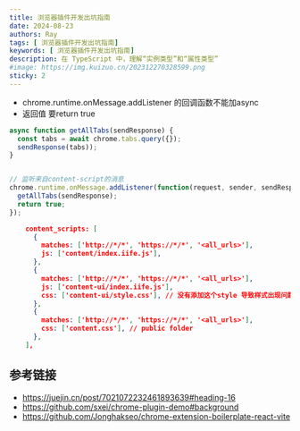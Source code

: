 ```yaml
---  
title: 浏览器插件开发出坑指南
date: 2024-08-23 
authors: Ray  
tags: [ 浏览器插件开发出坑指南]  
keywords: [ 浏览器插件开发出坑指南]  
description: 在 TypeScript 中，理解“实例类型”和“属性类型”
#image: https://img.kuizuo.cn/202312270328599.png  
sticky: 2  
---  
```


[//]: # (谷歌浏览器扩展程序报错 The message port closed before a response was received.)
[//]: # (https://blog.csdn.net/lamp_yang_3533/article/details/100174074)
- chrome.runtime.onMessage.addListener 的回调函数不能加async
- 返回值 要return true
```typescript
async function getAllTabs(sendResponse) {
  const tabs = await chrome.tabs.query({});
  sendResponse(tabs));
}


// 监听来自content-script的消息
chrome.runtime.onMessage.addListener(function(request, sender, sendResponse) {
  getAllTabs(sendResponse);
  return true;
});
```


```json
    content_scripts: [
      {
        matches: ['http://*/*', 'https://*/*', '<all_urls>'],
        js: ['content/index.iife.js'],
      },
      {
        matches: ['http://*/*', 'https://*/*', '<all_urls>'],
        js: ['content-ui/index.iife.js'],
        css: ['content-ui/style.css'], // 没有添加这个style 导致样式出现问题
      },
      {
        matches: ['http://*/*', 'https://*/*', '<all_urls>'],
        css: ['content.css'], // public folder
      },
    ],
```

## 参考链接

- https://juejin.cn/post/7021072232461893639#heading-16
- https://github.com/sxei/chrome-plugin-demo#background
- https://github.com/Jonghakseo/chrome-extension-boilerplate-react-vite

